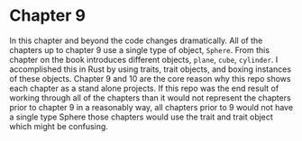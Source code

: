 # Chapter 9

In this chapter and beyond the code changes dramatically. All of the chapters up to chapter 9 use a single type of object, `Sphere`. From this chapter on the book introduces different objects, `plane`, `cube`, `cylinder`. I accomplished this in Rust by using traits, trait objects, and boxing instances of these objects. Chapter 9 and 10 are the core reason why this repo shows each chapter as a stand alone projects. If this repo was the end result of working through all of the chapters than it would not represent the chapters prior to chapter 9 in a reasonably way, all chapters prior to 9 would not have a single type Sphere those chapters would use the trait and trait object which might be confusing.
